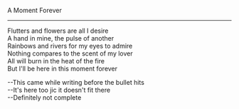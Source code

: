 A Moment Forever
________________

Flutters and flowers are all I desire  
A hand in mine, the pulse of another  
Rainbows and rivers for my eyes to admire  
Nothing compares to the scent of my lover  
All will burn in the heat of the fire  
But I'll be here in this moment forever  




--This came while writing before the bullet hits  
--It's here too jic it doesn't fit there  
--Definitely not complete  

